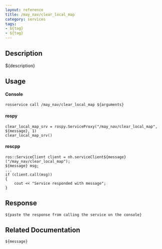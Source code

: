 ```yaml
---
layout: reference
title: /may_nav/clear_local_map
category: services
tags: 
- ${tag} 
- ${tag}
---
```


## Description
${description}

## Usage
#### Console
```
rosservice call /may_nav/clear_local_map ${arguments}
```

#### rospy
```
clear_local_map_srv = rospy.ServiceProxy("/may_nav/clear_local_map", ${message}, 1)
clear_local_map_srv()
```

#### roscpp
```
ros::ServiceClient client = nh.serviceClient${message}("/may_nav/clear_local_map");
${message} msg;
...
if (client.call(msg))
{
    cout << "Service responded with message";
}
```

## Response
```
${paste the response from calling the service on the console}
```

## Related Documentation
``${message}``